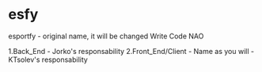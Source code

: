 esfy
====

esportfy - original name, it will be changed
Write Code NAO

1.Back_End - Jorko's responsability
2.Front_End/Client - Name as you will - KTsolev's responsability

